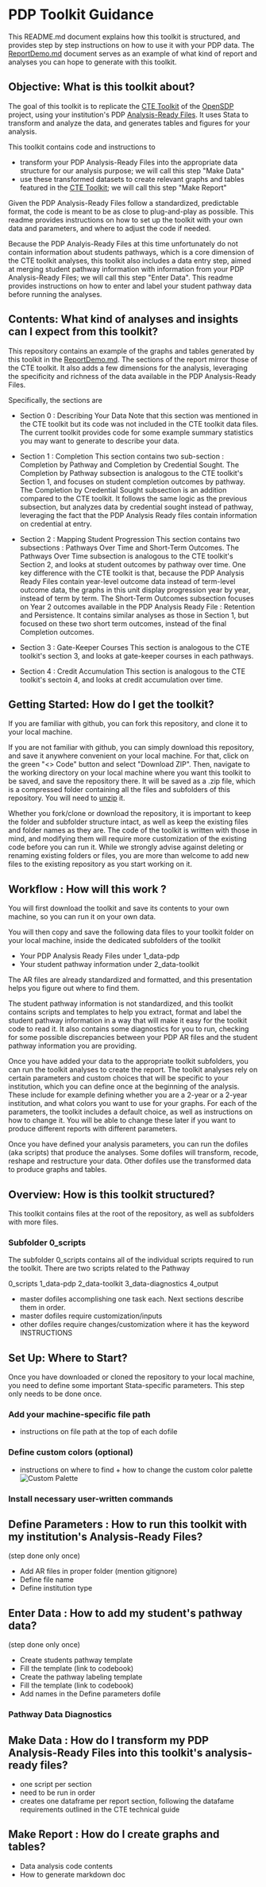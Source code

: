 # PDP Toolkit Guidance

This README.md document explains how this toolkit is structured, and provides step by step instructions on how to use it with your PDP data. The [ReportDemo.md](https://github.com/BeaLeydier/researched-pdp-toolkit/blob/main/ReportDemo.md) document serves as an example of what kind of report and analyses you can hope to generate with this toolkit.

## Objective: What is this toolkit about?

The goal of this toolkit is to replicate the [CTE Toolkit](https://github.com/rachworsham/open_sdp_cte_toolkit) of the [OpenSDP](https://opensdp.github.io/) project, using your institution's PDP [Analysis-Ready Files](https://help.studentclearinghouse.org/pdp/knowledge-base/using-the-analysis-ready-file.s/). It uses Stata to transform and analyze the data, and generates tables and figures for your analysis.

This toolkit contains code and instructions to
- transform your PDP Analysis-Ready Files into the appropriate data structure for our analysis purpose; we will call this step "Make Data"
- use these transformed datasets to create relevant graphs and tables featured in the [CTE Toolkit](https://github.com/rachworsham/open_sdp_cte_toolkit); we will call this step "Make Report"

Given the PDP Analysis-Ready Files follow a standardized, predictable format, the code is meant to be as close to plug-and-play as possible. This readme provides instructions on how to set up the toolkit with your own data and parameters, and where to adjust the code if needed.

Because the PDP Analyis-Ready Files at this time unfortunately do not contain information about students pathways, which is a core dimension of the CTE toolkit analyses, this toolkit also includes a data entry step, aimed at merging student pathway information with information from your PDP Analysis-Ready Files; we will call this step "Enter Data". This readme provides instructions on how to enter and label your student pathway data before running the analyses.

## Contents: What kind of analyses and insights can I expect from this toolkit?

This repository contains an example of the graphs and tables generated by this toolkit in the [ReportDemo.md](https://github.com/BeaLeydier/researched-pdp-toolkit/blob/main/ReportDemo.md). The sections of the report mirror those of the CTE toolkit. It also adds a few dimensions for the analysis, leveraging the specificity and richness of the data available in the PDP Analysis-Ready Files.

Specifically, the sections are 

- Section 0 : Describing Your Data 
    Note that this section was mentioned in the CTE toolkit but its code was not included in the CTE toolkit data files. The current toolkit provides code for some example summary statistics you may want to generate to describe your data.

- Section 1 : Completion
    This section contains two sub-section : Completion by Pathway and Completion by Credential Sought.
        The Completion by Pathway subsection is analogous to the CTE toolkit's Section 1, and focuses on student completion outcomes by pathway.
        The Completion by Credential Sought subsection is an addition compared to the CTE toolkit. It follows the same logic as the previous subsection, but analyzes data by credential sought instead of pathway, leveraging the fact that the PDP Analysis Ready files contain information on credential at entry.

- Section 2 : Mapping Student Progression
    This section contains two subsections : Pathways Over Time and Short-Term Outcomes.
         The Pathways Over Time subsection is analogous to the CTE toolkit's Section 2, and looks at student outcomes by pathway over time. One key difference with the CTE toolkit is that, because the PDP Analysis Ready Files contain year-level outcome data instead of term-level outcome data, the graphs in this unit display progression year by year, instead of term by term.
        The Short-Term Outcomes subsection focuses on Year 2 outcomes available in the PDP Analysis Ready File : Retention and Persistence. It contains similar analyses as those in Section 1, but focused on these two short term outcomes, instead of the final Completion outcomes.

- Section 3 : Gate-Keeper Courses
    This section is analogous to the CTE toolkit's section 3, and looks at gate-keeper courses in each pathways.

- Section 4 : Credit Accumulation
    This section is analogous to the CTE toolkit's sectoin 4, and looks at credit accumulation over time. 


## Getting Started: How do I get the toolkit?

If you are familiar with github, you can fork this repository, and clone it to your local machine.

If you are not familiar with github, you can simply download this repository, and save it anywhere convenient on your local machine. For that, click on the green "<> Code" button and select "Download ZIP". Then, navigate to the working directory on your local machine where you want this toolkit to be saved, and save the repository there. It will be saved as a .zip file, which is a compressed folder containing all the files and subfolders of this repository. You will need to [unzip](https://www.wikihow.com/Unzip-a-File) it.

Whether you fork/clone or download the repository, it is important to keep the folder and subfolder structure intact, as well as keep the existing files and folder names as they are. The code of the toolkit is written with those in mind, and modifying them will require more customization of the existing code before you can run it. While we strongly advise against deleting or renaming existing folders or files, you are more than welcome to add new files to the existing repository as you start working on it.

## Workflow : How will this work ?

You will first download the toolkit and save its contents to your own machine, so you can run it on your own data.

You will then copy and save the following data files to your toolkit folder on your local machine, inside the dedicated subfolders of the toolkit 
- Your PDP Analysis Ready Files under 1_data-pdp
- Your student pathway information under 2_data-toolkit

The AR files are already standardized and formatted, and this presentation helps you figure out where to find them. 

The student pathway information is not standardized, and this toolkit contains scripts and templates to help you extract, format and label the student pathway information in a way that will make it easy for the toolkit code to read it. It also contains some diagnostics for you to run, checking for some possible discrepancies between your PDP AR files and the student pathway information you are providing. 

Once you have added your data to the appropriate toolkit subfolders, you can run the toolkit analyses to create the report. The toolkit analyses rely on certain parameters and custom choices that will be specific to your institution, which you can define once at the beginning of the analysis. These include for example defining whether you are a 2-year or a 2-year institution, and what colors you want to use for your graphs. For each of the parameters, the toolkit includes a default choice, as well as instructions on how to change it. You will be able to change these later if you want to produce different reports with different parameters.

Once you have defined your analysis parameters, you can run the dofiles (aka scripts) that produce the analyses. Some dofiles will transform, recode, reshape and restructure your data. Other dofiles use the transformed data to produce graphs and tables.

## Overview: How is this toolkit structured?

This toolkit contains files at the root of the repository, as well as subfolders with more files. 

### Subfolder 0_scripts

The subfolder 0_scripts contains all of the individual scripts required to run the toolkit. There are two scripts related to the Pathway

0_scripts
1_data-pdp
2_data-toolkit
3_data-diagnostics
4_output

+ master dofiles accomplishing one task each. Next sections describe them in order.
+ master dofiles require customization/inputs
+ other dofiles require changes/customization where it has the keyword INSTRUCTIONS

## Set Up: Where to Start?

Once you have downloaded or cloned the repository to your local machine, you need to define some important Stata-specific parameters. This step only needs to be done once. 

### Add your machine-specific file path

+ instructions on file path at the top of each dofile

### Define custom colors (optional)

+ instructions on where to find + how to change the custom color palette
![Custom Palette](4_output/custom-palette.png)

### Install necessary user-written commands

## Define Parameters : How to run this toolkit with my institution's Analysis-Ready Files?

(step done only once)

- Add AR files in proper folder (mention gitignore)
- Define file name
- Define institution type

## Enter Data : How to add my student's pathway data?

(step done only once)

- Create students pathway template
- Fill the template (link to codebook)
- Create the pathway labeling template
- Fill the template (link to codebook)
- Add names in the Define parameters dofile

### Pathway Data Diagnostics

## Make Data : How do I transform my PDP Analysis-Ready Files into this toolkit's analysis-ready files?

- one script per section
- need to be run in order
- creates one dataframe per report section, following the datafame requirements outlined in the CTE technical guide

## Make Report : How do I create graphs and tables? 

- Data analysis code contents
- How to generate markdown doc
